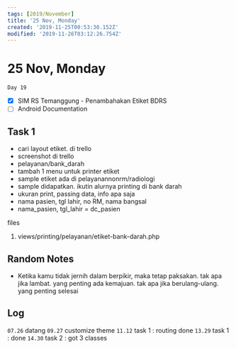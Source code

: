 ```yaml
---
tags: [2019/November]
title: '25 Nov, Monday'
created: '2019-11-25T00:53:30.152Z'
modified: '2019-11-26T03:12:26.754Z'
---
```


# 25 Nov, Monday

`Day 19`

- [X] SIM RS Temanggung - Penambahakan Etiket BDRS
- [ ] Android Documentation

## Task 1
- cari layout etiket. di trello
- screenshot di trello
- pelayanan/bank_darah
- tambah 1 menu untuk printer etiket
- sample etiket ada di pelayanannonrm/radiologi
- sample didapatkan. ikutin alurnya printing di bank darah
- ukuran print, passing data, info apa saja
- nama pasien, tgl lahir, no RM, nama bangsal
- nama_pasien, tgl_lahir = dc_pasien

files
1. views/printing/pelayanan/etiket-bank-darah.php

## Random Notes
- Ketika kamu tidak jernih dalam berpikir, maka tetap paksakan. tak apa jika lambat. yang penting ada kemajuan. tak apa jika berulang-ulang. yang penting selesai

## Log
`07.26` datang
`09.27` customize theme
`11.12` task 1 : routing done
`13.29` task 1 : done
`14.30` task 2 : got 3 classes
